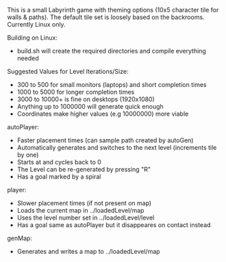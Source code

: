 This is a small Labyrinth game with theming options (10x5 character tile for walls & paths).
The default tile set is loosely based on the backrooms.
Currently Linux only.

Building on Linux:
- build.sh will create the required directories and compile everything needed

Suggested Values for Level Iterations/Size:
- 300 to 500 for small monitors (laptops) and short completion times
- 1000 to 5000 for longer completion times
- 3000 to 10000+ is fine on desktops (1920x1080)
- Anything up to 1000000 will generate quick enough
- Coordinates make higher values (e.g 10000000) more viable

autoPlayer:
- Faster placement times (can sample path created by autoGen)
- Automatically generates and switches to the next level (increments tile by one)
- Starts at and cycles back to 0
- The Level can be re-generated by pressing "R"
- Has a goal marked by a spiral

player:
- Slower placement times (if not present on map)
- Loads the current map in ../loadedLevel/map
- Uses the level number set in ../loadedLevel/level
- Has a goal same as autoPlayer but it disappeares on contact instead

genMap:
- Generates and writes a map to ../loadedLevel/map
